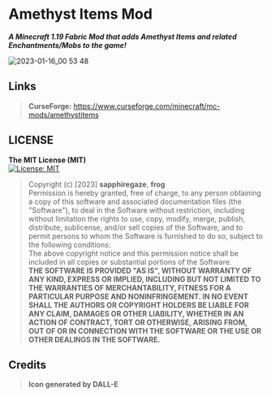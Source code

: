 # Amethyst Items Mod
_**A Minecraft 1.19 Fabric Mod that adds Amethyst Items and related Enchantments/Mobs to the game!**_

![2023-01-16_00 53 48](https://user-images.githubusercontent.com/112359914/212637552-a0f5ccdd-a8ab-41aa-86a5-62be6e5d5295.png)

## Links
> **CurseForge:** https://www.curseforge.com/minecraft/mc-mods/amethystitems

## LICENSE
**The MIT License (MIT)**\
[![License: MIT](https://img.shields.io/badge/License-MIT-yellow.svg)](https://opensource.org/licenses/MIT)

> Copyright (c) [2023] **sapphiregaze**, **frog**\
> Permission is hereby granted, free of charge, to any person obtaining a copy
of this software and associated documentation files (the "Software"), to deal
in the Software without restriction, including without limitation the rights
to use, copy, modify, merge, publish, distribute, sublicense, and/or sell
copies of the Software, and to permit persons to whom the Software is
furnished to do so, subject to the following conditions:\
> The above copyright notice and this permission notice shall be included in
all copies or substantial portions of the Software.\
> **THE SOFTWARE IS PROVIDED "AS IS", WITHOUT WARRANTY OF ANY KIND, EXPRESS OR
IMPLIED, INCLUDING BUT NOT LIMITED TO THE WARRANTIES OF MERCHANTABILITY,
FITNESS FOR A PARTICULAR PURPOSE AND NONINFRINGEMENT. IN NO EVENT SHALL THE
AUTHORS OR COPYRIGHT HOLDERS BE LIABLE FOR ANY CLAIM, DAMAGES OR OTHER
LIABILITY, WHETHER IN AN ACTION OF CONTRACT, TORT OR OTHERWISE, ARISING FROM,
OUT OF OR IN CONNECTION WITH THE SOFTWARE OR THE USE OR OTHER DEALINGS IN
THE SOFTWARE.**

## Credits
> **Icon generated by DALL-E**